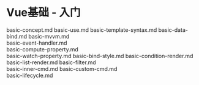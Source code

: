 # Vue基础 - 入门

basic-concept.md 
basic-use.md 
basic-template-syntax.md
basic-data-bind.md 
basic-mvvm.md   
basic-event-handler.md  
basic-compute-property.md  
basic-watch-property.md
basic-bind-style.md 
basic-condition-render.md  
basic-list-render.md 
basic-filter.md    
basic-inner-cmd.md 
basic-custom-cmd.md     
basic-lifecycle.md  